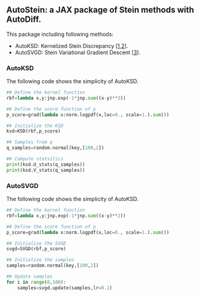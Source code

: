 ## AutoStein: a JAX package of Stein methods with AutoDiff.
This package including following methods:
* AutoKSD: Kernelized Stein Discrepancy [[1](https://arxiv.org/pdf/1602.03253.pdf),[2](https://arxiv.org/pdf/1602.02964.pdf)].
* AutoSVGD: Stein Variational Gradient Descent [[3](https://arxiv.org/pdf/1608.04471.pdf)].

### AutoKSD
The following code shows the simplicity of  AutoKSD.
``` python
## Define the kernel function
rbf=lambda x,y:jnp.exp(-1*jnp.sum((x-y)**2))

## Define the score function of p
p_score=grad(lambda x:norm.logpdf(x,loc=0., scale=1.).sum())

## Initialize the KSD
ksd=KSD(rbf,p_score)

## Samples from q
q_samples=random.normal(key,[100,2])

## Compute statsitics
print(ksd.U_stats(q_samples))
print(ksd.V_stats(q_samples))
```
### AutoSVGD
The following code shows the simplicity of AutoKSD.
``` python
## Define the kernel function
rbf=lambda x,y:jnp.exp(-1*jnp.sum((x-y)**2))

## Define the score function of p
p_score=grad(lambda x:norm.logpdf(x,loc=0., scale=1.).sum())

## Initialize the SVGD
svgd=SVGD(rbf,p_score)

## Initialize the samples
samples=random.normal(key,[100,2])

## Update samples
for i in range(0,100):
    samples=svgd.update(samples,lr=0.1)
```
